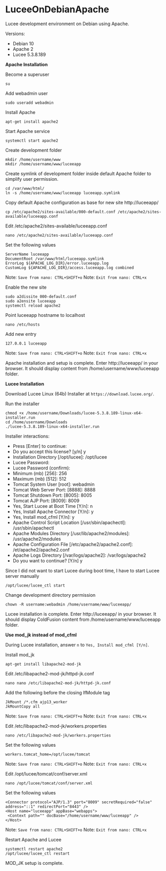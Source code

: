 # LuceeOnDebianApache
Lucee development environment on Debian using Apache.

Versions:
- Debian 10
- Apache 2
- Lucee 5.3.8.189

**Apache Installation**

Become a superuser
```
su
```

Add webadmin user
```
sudo useradd webadmin
```

Install Apache
```
apt-get install apache2
```

Start Apache service
```
systemctl start apache2
```

Create development folder
```
mkdir /home/username/www
mkdir /home/username/www/luceeapp
```

Create symlink of development folder inside default Apache folder to simplify user permission.
```
cd /var/www/html/
ln -s /home/username/www/luceeapp luceeapp.symlink
```

Copy default Apache configuration as base for new site http://luceeapp/
```
cp /etc/apache2/sites-available/000-default.conf /etc/apache2/sites-available/luceeapp.conf
```

Edit /etc/apache2/sites-available/luceeapp.conf
```
nano /etc/apache2/sites-available/luceeapp.conf
```

Set the following values
```
ServerName luceeapp
DocumentRoot /var/www/html/luceeapp.symlink
ErrorLog ${APACHE_LOG_DIR}/error.luceeapp.log
CustomLog ${APACHE_LOG_DIR}/access.luceeapp.log combined
```
Note: `Save from nano: CTRL+SHIFT+o`
Note: `Exit from nano: CTRL+x`

Enable the new site
```
sudo a2dissite 000-default.conf
sudo a2ensite luceeapp
systemctl reload apache2
```

Point luceeapp hostname to localhost
```
nano /etc/hosts
```
Add new entry
```
127.0.0.1 luceeapp
```
Note: `Save from nano: CTRL+SHIFT+o`
Note: `Exit from nano: CTRL+x`

Apache installation and setup is complete. Enter http://luceeapp/ in your browser. It should display content from /home/username/www/luceeapp folder.

**Lucee Installation**

Download Lucee Linux (64b) Installer at `https://download.lucee.org/`.

Run the installer
```
chmod +x /home/username/Downloads/lucee-5.3.8.189-linux-x64-installer.run
cd /home/username/Downloads
./lucee-5.3.8.189-linux-x64-installer.run
```

Installer interactions:
- Press [Enter] to continue:
- Do you accept this license? [y/n] y
- Installation Directory [/opt/lucee]: /opt/lucee
- Lucee Password:
- Lucee Password (confirm):
- Minimum (mb) [256]: 256
- Maximum (mb) [512]: 512
- Tomcat System User [root]: webadmin
- Tomcat Web Server Port: [8888]: 8888
- Tomcat Shutdown Port: [8005]: 8005
- Tomcat AJP Port: [8009]: 8009
- Yes, Start Lucee at Boot Time [Y/n]: n
- Yes, Install Apache Connector [Y/n]: y
- Yes, Install mod_cfml [Y/n]: y
- Apache Control Script Location [/usr/sbin/apachectl]: /usr/sbin/apachectl
- Apache Modules Directory [/usr/lib/apache2/modules]: /usr/apache2/modules
- Apache Configuration File [/etc/apache2/apache2.conf]: /et/apache2/apache2.conf
- Apache Logs Directory [/var/logs/apache2]: /var/logs/apache2
- Do you want to continue? [Y/n] y

Since I did not want to start Lucee during boot time, I have to start Lucee server manually
```
/opt/lucee/lucee_ctl start
```

Change development directory permission
```
chown -R username:webadmin /home/username/www/luceeapp/
```

Lucee installation is complete. Enter http://luceeapp/ in your browser. It should display ColdFusion content from /home/username/www/luceeapp folder.

**Use mod_jk instead of mod_cfml**

During Lucee installation, answer `n` to `Yes, Install mod_cfml [Y/n]`.

Install mod_jk
```
apt-get install libapache2-mod-jk
```

Edit /etc/libapache2-mod-jk/httpd-jk.conf
```
nano nano /etc/libapache2-mod-jk/httpd-jk.conf
```

Add the following before the closing IfModule tag
```
JkMount /*.cfm ajp13_worker
JkMountCopy all
```
Note: `Save from nano: CTRL+SHIFT+o`
Note: `Exit from nano: CTRL+x`

Edit /etc/libapache2-mod-jk/workers.properties
```
nano /etc/libapache2-mod-jk/workers.properties
```

Set the following values
```
workers.tomcat_home=/opt/lucee/tomcat
```
Note: `Save from nano: CTRL+SHIFT+o`
Note: `Exit from nano: CTRL+x`

Edit /opt/lucee/tomcat/conf/server.xml
```
nano /opt/lucee/tomcat/conf/server.xml
```

Set the following values
```
<Connector protocol="AJP/1.3" port="8009" secretRequired="false" address="::1" redirectPort="8443" />
<Host name="luceeapp" appBase="webapps">
 <Context path="" docBase="/home/username/www/luceeapp" />
</Host>
```
Note: `Save from nano: CTRL+SHIFT+o`
Note: `Exit from nano: CTRL+x`

Restart Apache and Lucee
```
systemctl restart apache2
/opt/lucee/lucee_ctl restart
```

MOD_JK setup is complete.
